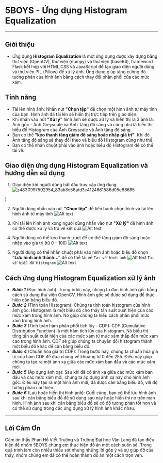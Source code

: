 # 5BOYS - Ứng dụng Histogram Equalization

---

## Giới thiệu

- Ứng dụng **Histogram Equalization** là một ứng dụng được xây dựng bằng thư viện (OpenCV), thư viện (numpy) và thư viện (base64), frameword Flask kết hợp với HTML,CSS và JavaScript để tạo giao diện người dùng và thư viện PIL (Pillow) để xứ lý ảnh. Ứng dụng giúp tăng cường độ tương phản của hình ảnh bằng cách thay đổi phân phối của các mức xám.

## Tính năng

- Tải lên hình ảnh: Nhấn nút **"Chọn tệp"** để chọn một hình ảnh từ máy tính của bạn. Hình ảnh đã tải lên sẽ hiển thị trực tiếp trên giao diện.
- Khi nhấn vào nút **"Xử lý"** hình ảnh sẽ được xử lý và hiển thị ra 3 ảnh là: Ảnh gốc - Ảnh Greyscale và Ảnh Tăng độ sáng và cũng như là hiển thị biểu đồ Histogram của Ảnh Greyscale và Ảnh tăng độ sáng.
- Bạn có thể **"kéo thanh tăng giảm độ sáng hoặc nhập giá trị"**. Khi đó Ảnh tăng độ sáng sẽ thay đổi theo và biểu đồ Histogram cũng như thế.
- Bạn có thể nhấn chuột phải vào ảnh hoặc biểu đồ Histogram để có thể tải về.

## Giao diện ứng dụng Histogram Equalization và hướng dẫn sử dụng

1. Giao diện khi người dùng bắt đầu truy cập ứng dụng
   ![z4830997592954_83ab8c56afd3c4124661586d05e88665](https://github.com/Huyhoang23231/HistogramEqualization/assets/96469499/c13700ae-637b-4b12-a069-1318f2f652bb)

)

2. Người dùng nhấn vào nút **"Chọn tệp"** để tiến hành chọn hình và tải lên hình ảnh từ máy tính
   ![Alt text](z4832498303593_7969d0bc38756734a161140b93ea092d.jpg)

3. Khi tải lên hình ảnh xong người dùng nhấn vào nút **"Xử lý"** để hình ảnh có thể được xử lý và trả về kết quả
   ![Alt text](<Bird - No Brightness-1.jpg>)

4. Người dùng có thể kéo thanh trượt để có thể tăng giảm độ sáng hoặc nhập vào giá trị (từ 0 - 100)
   ![Alt text](<Bird - Brightness.jpg>)

5. Người dùng có thể nhấn chuột phải vào hình ảnh hoặc biểu đồ chọn **"Lưu hình ảnh thành..."** để có thể tải về
   `Tải về hình ảnh`
   ![Alt text](download.jpg)
   `Tải về biểu đồ Histogram`
   ![Alt text](download-chart.jpg)

## Cách ứng dụng Histogram Equalization xử lý ảnh

- **_Bước 1_** (Đọc hình ảnh): Trong bước này, chúng ta đọc hình ảnh gốc bằng cách sử dụng thư viện OpenCV. Hình ảnh gốc sẽ được sử dụng để thực hiện cân bằng biểu đồ.
- **_Bước 2_** (Tính toán Histogram): Chúng ta tính toán histogram của hình ảnh gốc. Histogram là một biểu đồ cho thấy tần suất xuất hiện của các mức xám trong hình ảnh. Nó giúp chúng ta hiểu cách phân phối mức xám trong hình ảnh.
- **_Bước 3_** (Tính toán hàm phân phối tích lũy - CDF): CDF (Cumulative Distribution Function) là một hàm tích lũy của histogram. Nó biểu thị tổng tần suất xuất hiện của các mức xám từ mức xám thấp đến mức xám cao trong hình ảnh. CDF sẽ giúp chúng ta chuyển đổi histogram thành một biểu đồ khác để cân bằng biểu đồ.
- **_Bước 4_** (Chuẩn hóa giá trị CDF): Trong bước này, chúng ta chuẩn hóa giá trị của hàm CDF để đưa chúng về khoảng từ 0 đến 255. Điều này giúp chúng ta tạo ra một ánh xạ giữa các mức xám ban đầu và các mức xám mới.
- **_Bước 5_** (Áp dụng ánh xạ): Sau khi đã có ánh xạ giữa các mức xám ban đầu và các mức xám mới, chúng ta áp dụng ánh xạ này cho hình ảnh gốc. Điều này tạo ra một hình ảnh mới, đã được cân bằng biểu đồ, với độ tương phản cải thiện.
- **_Bước 6_** (Lưu hoặc hiển thị hình ảnh): Cuối cùng, bạn có thể lưu hình ảnh sau khi cân bằng biểu đồ để sử dụng sau này hoặc hiển thị nó trên màn hình. Hình ảnh sau khi cân bằng biểu đồ sẽ có độ tương phản tốt hơn và có thể sử dụng trong các ứng dụng xử lý hình ảnh khác nhau.

---

## Lời Cảm Ơn

Cảm ơn thầy Phan Hồ Viết Trường và Trường Đại học Văn Lang đã tạo điều kiện để nhóm 5BOYS chúng em thực hiện đồ án một cách suôn sẻ. Trong quá trình làm còn nhiều thiếu sót nhưng những lời góp ý và sự giúp đỡ của thầy, nhóm chúng em đã có thể hoàn thành đồ án một cách trọn vẹn.
